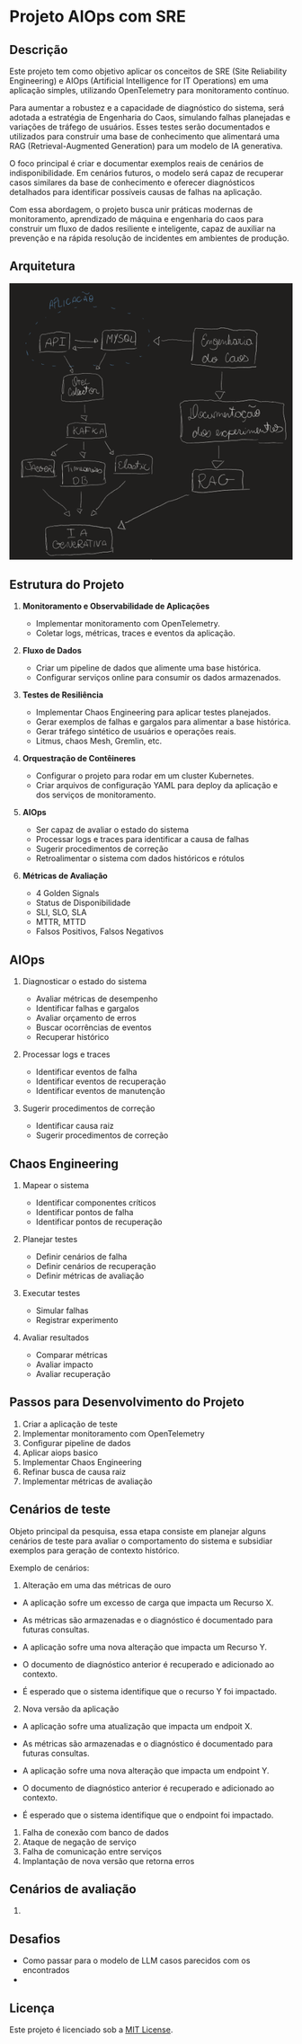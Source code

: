 # Projeto AIOps com SRE

## Descrição
Este projeto tem como objetivo aplicar os conceitos de SRE (Site Reliability Engineering) e AIOps (Artificial Intelligence for IT Operations) em uma aplicação simples, utilizando OpenTelemetry para monitoramento contínuo.

Para aumentar a robustez e a capacidade de diagnóstico do sistema, será adotada a estratégia de Engenharia do Caos, simulando falhas planejadas e variações de tráfego de usuários. Esses testes serão documentados e utilizados para construir uma base de conhecimento que alimentará uma RAG (Retrieval-Augmented Generation) para um modelo de IA generativa.

O foco principal é criar e documentar exemplos reais de cenários de indisponibilidade. Em cenários futuros, o modelo será capaz de recuperar casos similares da base de conhecimento e oferecer diagnósticos detalhados para identificar possíveis causas de falhas na aplicação.

Com essa abordagem, o projeto busca unir práticas modernas de monitoramento, aprendizado de máquina e engenharia do caos para construir um fluxo de dados resiliente e inteligente, capaz de auxiliar na prevenção e na rápida resolução de incidentes em ambientes de produção.

## Arquitetura

![Arquitetura](arquitetura.png)


## Estrutura do Projeto

1. **Monitoramento e Observabilidade de Aplicações**
    - Implementar monitoramento com OpenTelemetry.
    - Coletar logs, métricas, traces e eventos da aplicação.

2. **Fluxo de Dados**
    - Criar um pipeline de dados que alimente uma base histórica.
    - Configurar serviços online para consumir os dados armazenados.

3. **Testes de Resiliência**
    - Implementar Chaos Engineering para aplicar testes planejados.
    - Gerar exemplos de falhas e gargalos para alimentar a base histórica.
    - Gerar tráfego sintético de usuários e operações reais.
    - Litmus, chaos Mesh, Gremlin, etc.

4. **Orquestração de Contêineres**
    - Configurar o projeto para rodar em um cluster Kubernetes.
    - Criar arquivos de configuração YAML para deploy da aplicação e dos serviços de monitoramento.

5. **AIOps**
    - Ser capaz de avaliar o estado do sistema
    - Processar logs e traces para identificar a causa de falhas
    - Sugerir procedimentos de correção
    - Retroalimentar o sistema com dados históricos e rótulos

6. **Métricas de Avaliação**
    - 4 Golden Signals
    - Status de Disponibilidade
    - SLI, SLO, SLA
    - MTTR, MTTD
    - Falsos Positivos, Falsos Negativos



## AIOps

1. Diagnosticar o estado do sistema
    - Avaliar métricas de desempenho
    - Identificar falhas e gargalos
    - Avaliar orçamento de erros
    - Buscar ocorrências de eventos
    - Recuperar histórico

2. Processar logs e traces
    - Identificar eventos de falha
    - Identificar eventos de recuperação
    - Identificar eventos de manutenção

3. Sugerir procedimentos de correção
    - Identificar causa raiz
    - Sugerir procedimentos de correção

## Chaos Engineering

1. Mapear o sistema
    - Identificar componentes críticos
    - Identificar pontos de falha
    - Identificar pontos de recuperação

2. Planejar testes
    - Definir cenários de falha
    - Definir cenários de recuperação
    - Definir métricas de avaliação

3. Executar testes
    - Simular falhas
    - Registrar experimento

4. Avaliar resultados
    - Comparar métricas
    - Avaliar impacto
    - Avaliar recuperação


## Passos para Desenvolvimento do Projeto

1. Criar a aplicação de teste
2. Implementar monitoramento com OpenTelemetry
3. Configurar pipeline de dados
4. Aplicar aiops basico
5. Implementar Chaos Engineering
6. Refinar busca de causa raiz
7. Implementar métricas de avaliação


## Cenários de teste
Objeto principal da pesquisa, essa etapa consiste em planejar alguns cenários de teste para avaliar o comportamento do sistema e subsidiar exemplos para geração de contexto histórico. 

Exemplo de cenários:

1. Alteração em uma das métricas de ouro
- A aplicação sofre um excesso de carga que impacta um Recurso X. 
- As métricas são armazenadas e o diagnóstico é documentado para futuras consultas.

- A aplicação sofre uma nova alteração que impacta um Recurso Y.
- O documento de diagnóstico anterior é recuperado e adicionado ao contexto.
- É esperado que o sistema identifique que o recurso Y foi impactado. 

2. Nova versão da aplicação
- A aplicação sofre uma atualização que impacta um endpoit X.
- As métricas são armazenadas e o diagnóstico é documentado para futuras consultas.

- A aplicação sofre uma nova alteração que impacta um endpoint Y.
- O documento de diagnóstico anterior é recuperado e adicionado ao contexto.
- É esperado que o sistema identifique que o endpoint foi impactado.




1. Falha de conexão com banco de dados
2. Ataque de negação de serviço
3. Falha de comunicação entre serviços
4. Implantação de nova versão que retorna erros

## Cenários de avaliação
1. 

## Desafios
  - Como passar para o modelo de LLM casos parecidos com os encontrados
  -

## Licença
Este projeto é licenciado sob a [MIT License](LICENSE).
